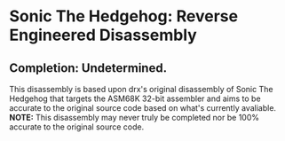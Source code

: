 # Sonic The Hedgehog: Reverse Engineered Disassembly
## Completion: Undetermined.
This disassembly is based upon drx's original disassembly of Sonic The Hedgehog that targets the ASM68K 32-bit assembler and aims to be accurate to the original source code based on what's currently avaliable.
**NOTE:** This disassembly may never truly be completed nor be 100% accurate to the original source code.